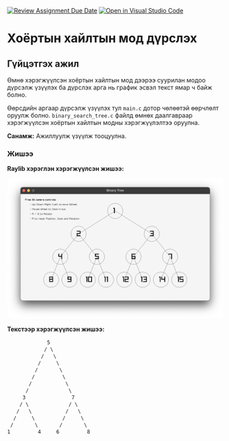 [![Review Assignment Due Date](https://classroom.github.com/assets/deadline-readme-button-22041afd0340ce965d47ae6ef1cefeee28c7c493a6346c4f15d667ab976d596c.svg)](https://classroom.github.com/a/bMt59b9i)
[![Open in Visual Studio Code](https://classroom.github.com/assets/open-in-vscode-2e0aaae1b6195c2367325f4f02e2d04e9abb55f0b24a779b69b11b9e10269abc.svg)](https://classroom.github.com/online_ide?assignment_repo_id=19379423&assignment_repo_type=AssignmentRepo)
# Хоёртын хайлтын мод дүрслэх

## Гүйцэтгэх ажил

Өмнө хэрэгжүүлсэн хоёртын хайлтын мод дээрээ суурилан модоо дүрсэлж үзүүлэх ба дүрслэх арга нь график эсвэл текст ямар ч байж болно.

Өөрсдийн аргаар дүрсэлж үзүүлэх тул `main.c` дотор чөлөөтэй өөрчлөлт оруулж болно. `binary_search_tree.c` файлд өмнөх даалгавраар хэрэгжүүлсэн хоёртын хайлтын модны хэрэгжүүлэлтээ оруулна.

**Санамж:** Ажиллуулж үзүүлж тооцуулна.

### Жишээ

**Raylib хэрэглэн хэрэгжүүлсэн жишээ:**

![bst gui](bst-gui.png)

**Текстээр хэрэгжүүлсэн жишээ:**

```
             5             
            / \            
           /   \           
          /     \          
         /       \         
        /         \        
       /           \       
      /             \      
     3               7     
    / \             / \    
   /   \           /   \   
  /     \         /     \  
 /       \       /       \ 
1         4     6         8
```
